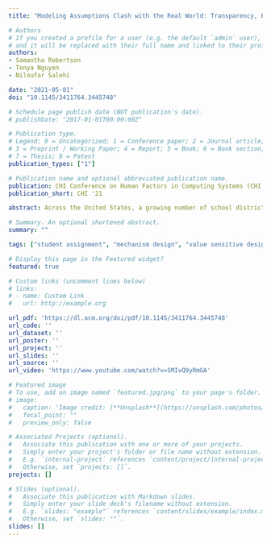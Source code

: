 ```yaml
---
title: "Modeling Assumptions Clash with the Real World: Transparency, Equity, and Community Challenges for Student Assignment Algorithms"

# Authors
# If you created a profile for a user (e.g. the default `admin` user), write the username (folder name) here 
# and it will be replaced with their full name and linked to their profile.
authors:
- Samantha Robertson
- Tonya Nguyen
- Niloufar Salehi

date: "2021-05-01"
doi: "10.1145/3411764.3445748"

# Schedule page publish date (NOT publication's date).
# publishDate: "2017-01-01T00:00:00Z"

# Publication type.
# Legend: 0 = Uncategorized; 1 = Conference paper; 2 = Journal article;
# 3 = Preprint / Working Paper; 4 = Report; 5 = Book; 6 = Book section;
# 7 = Thesis; 8 = Patent
publication_types: ["1"]

# Publication name and optional abbreviated publication name.
publication: CHI Conference on Human Factors in Computing Systems (CHI '21)
publication_short: CHI '21

abstract: Across the United States, a growing number of school districts are turning to matching algorithms to assign students to public schools. The designers of these algorithms aimed to promote values such as transparency, equity, and community in the process. However, school districts have encountered practical challenges in their deployment. In fact, San Francisco Unified School District voted to stop using and completely redesign their student assignment algorithm because it was frustrating for families and it was not promoting educational equity in practice. We analyze this system using a Value Sensitive Design approach and find that one reason values are not met in practice is that the system relies on modeling assumptions about families’ priorities, constraints, and goals that clash with the real world. These assumptions overlook the complex barriers to ideal participation that many families face, particularly because of socioeconomic inequalities. We argue that direct, ongoing engagement with stakeholders is central to aligning algorithmic values with real world conditions. In doing so we must broaden how we evaluate algorithms while recognizing the limitations of purely algorithmic solutions in addressing complex socio-political problems.

# Summary. An optional shortened abstract.
summary: ""

tags: ["student assignment", "mechanism design", "value sensitive design"]

# Display this page in the Featured widget?
featured: true

# Custom links (uncomment lines below)
# links:
# - name: Custom Link
#   url: http://example.org

url_pdf: 'https://dl.acm.org/doi/pdf/10.1145/3411764.3445748'
url_code: ''
url_dataset: ''
url_poster: ''
url_project: ''
url_slides: ''
url_source: ''
url_video: 'https://www.youtube.com/watch?v=SMIvQ9yRmGA'

# Featured image
# To use, add an image named `featured.jpg/png` to your page's folder. 
# image:
#   caption: 'Image credit: [**Unsplash**](https://unsplash.com/photos/pLCdAaMFLTE)'
#   focal_point: ""
#   preview_only: false

# Associated Projects (optional).
#   Associate this publication with one or more of your projects.
#   Simply enter your project's folder or file name without extension.
#   E.g. `internal-project` references `content/project/internal-project/index.md`.
#   Otherwise, set `projects: []`.
projects: []

# Slides (optional).
#   Associate this publication with Markdown slides.
#   Simply enter your slide deck's filename without extension.
#   E.g. `slides: "example"` references `content/slides/example/index.md`.
#   Otherwise, set `slides: ""`.
slides: []
---
```

